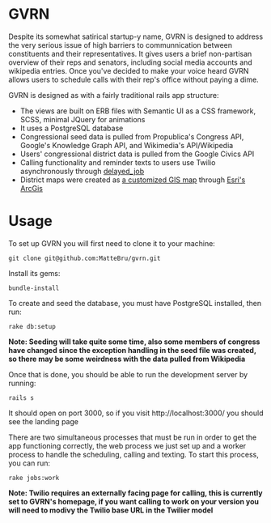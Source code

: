 # GVRN

Despite its somewhat satirical startup-y name, GVRN is designed to address the very serious issue of high barriers to communnication between constituents and their representatives. It gives users a brief non-partisan overview of their reps and senators, including social media accounts and wikipedia entries. Once you've decided to make your voice heard GVRN allows users to schedule calls with their rep's office without paying a dime.

GVRN is designed as with a fairly traditional rails app structure:

+ The views are built on ERB files with Semantic UI as a CSS framework, SCSS, minimal JQuery for animations
+ It uses a PostgreSQL database
+ Congressional seed data is pulled from Propublica's Congress API, Google's Knowledge Graph API, and Wikimedia's API/Wikipedia
+ Users' congressional district data is pulled from the Google Civics API
+ Calling functionality and reminder texts to users use Twilio asynchronously through [delayed_job](https://github.com/collectiveidea/delayed_job)
+ District maps were created as [a customized GIS map](http://www.arcgis.com/home/webmap/viewer.html?webmap=a8c6586acb5f44738ebbf9e86b477084) through [Esri's ArcGis](http://www.arcgis.com/home/index.html "ArcGis")

# Usage

To set up GVRN you will first need to clone it to your machine:


```git clone git@github.com:MatteBru/gvrn.git```


Install its gems:


```bundle-install```


To create and seed the database, you must have PostgreSQL installed, then run:


```rake db:setup```


**Note: Seeding will take quite some time, also some members of congress have changed since the exception handling in the seed file was created, so there may be some weirdness with the data pulled from Wikipedia**


Once that is done, you should be able to run the development server by running:


```rails s```


It should open on port 3000, so if you visit http://localhost:3000/ you should see the landing page


There are two simultaneous processes that must be run in order to get the app functioning correctly, the web process we just set up and a worker process to handle the scheduling, calling and texting. To start this process, you can run:


```rake jobs:work```

**Note: Twilio requires an externally facing page for calling, this is currently set to GVRN's homepage, if you want calling to work on your version you will need to modivy the Twilio base URL in the Twilier model**



